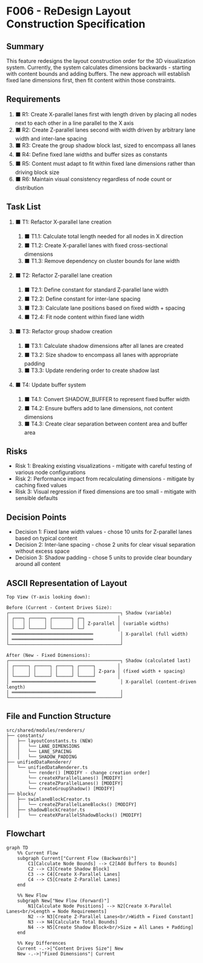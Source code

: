 # F006 - ReDesign Layout Construction Specification

## Summary

This feature redesigns the layout construction order for the 3D visualization system. Currently, the system calculates dimensions backwards - starting with content bounds and adding buffers. The new approach will establish fixed lane dimensions first, then fit content within those constraints.

## Requirements

1. ⬛ R1: Create X-parallel lanes first with length driven by placing all nodes next to each other in a line parallel to the X axis
2. ⬛ R2: Create Z-parallel lanes second with width driven by arbitrary lane width and inter-lane spacing  
3. ⬛ R3: Create the group shadow block last, sized to encompass all lanes
4. ⬛ R4: Define fixed lane widths and buffer sizes as constants
5. ⬛ R5: Content must adapt to fit within fixed lane dimensions rather than driving block size
6. ⬛ R6: Maintain visual consistency regardless of node count or distribution

## Task List

1. ⬛ T1: Refactor X-parallel lane creation
   1. ⬛ T1.1: Calculate total length needed for all nodes in X direction
   2. ⬛ T1.2: Create X-parallel lanes with fixed cross-sectional dimensions
   3. ⬛ T1.3: Remove dependency on cluster bounds for lane width

2. ⬛ T2: Refactor Z-parallel lane creation  
   1. ⬛ T2.1: Define constant for standard Z-parallel lane width
   2. ⬛ T2.2: Define constant for inter-lane spacing
   3. ⬛ T2.3: Calculate lane positions based on fixed width + spacing
   4. ⬛ T2.4: Fit node content within fixed lane width

3. ⬛ T3: Refactor group shadow creation
   1. ⬛ T3.1: Calculate shadow dimensions after all lanes are created
   2. ⬛ T3.2: Size shadow to encompass all lanes with appropriate padding
   3. ⬛ T3.3: Update rendering order to create shadow last

4. ⬛ T4: Update buffer system
   1. ⬛ T4.1: Convert SHADOW_BUFFER to represent fixed buffer width
   2. ⬛ T4.2: Ensure buffers add to lane dimensions, not content dimensions
   3. ⬛ T4.3: Create clear separation between content area and buffer area

## Risks

- Risk 1: Breaking existing visualizations - mitigate with careful testing of various node configurations
- Risk 2: Performance impact from recalculating dimensions - mitigate by caching fixed values
- Risk 3: Visual regression if fixed dimensions are too small - mitigate with sensible defaults

## Decision Points

- Decision 1: Fixed lane width values - chose 10 units for Z-parallel lanes based on typical content
- Decision 2: Inter-lane spacing - chose 2 units for clear visual separation without excess space
- Decision 3: Shadow padding - chose 5 units to provide clear boundary around all content

## ASCII Representation of Layout

```
Top View (Y-axis looking down):

Before (Current - Content Drives Size):
┌─────────────────────────────────────────┐ Shadow (variable)
│ ┌───┐ ┌─────┐ ┌───────┐ ┌─┐            │
│ │   │ │     │ │       │ │ │ Z-parallel │ (variable widths)
│ └───┘ └─────┘ └───────┘ └─┘            │
│ ══════════════════════════════          │ X-parallel (full width)
│ ══════════════════════════════          │
└─────────────────────────────────────────┘

After (New - Fixed Dimensions):
┌─────────────────────────────────────────┐ Shadow (calculated last)
│ ┌─────┐ ┌─────┐ ┌─────┐ ┌─────┐        │
│ │     │ │     │ │     │ │     │ Z-para │ (fixed width + spacing)
│ └─────┘ └─────┘ └─────┘ └─────┘        │
│ ═══════════════════════════════         │ X-parallel (content-driven length)
│ ═══════════════════════════════         │
└─────────────────────────────────────────┘
```

## File and Function Structure

```
src/shared/modules/renderers/
├── constants/
│   ├── layoutConstants.ts (NEW)
│   │   └── LANE_DIMENSIONS
│   │   └── LANE_SPACING
│   │   └── SHADOW_PADDING
├── unifiedDataRenderer/
│   └── unifiedDataRenderer.ts
│       └── render() [MODIFY - change creation order]
│       └── createXParallelLanes() [MODIFY]
│       └── createZParallelLanes() [MODIFY]
│       └── createGroupShadow() [MODIFY]
├── blocks/
│   ├── swimlaneBlockCreator.ts
│   │   └── createZParallelLaneBlocks() [MODIFY]
│   ├── shadowBlockCreator.ts
│   │   └── createXParallelShadowBlocks() [MODIFY]
```

## Flowchart

```mermaid
graph TD
    %% Current Flow
    subgraph Current["Current Flow (Backwards)"]
        C1[Calculate Node Bounds] --> C2[Add Buffers to Bounds]
        C2 --> C3[Create Shadow Block]
        C3 --> C4[Create X-Parallel Lanes]
        C4 --> C5[Create Z-Parallel Lanes]
    end
    
    %% New Flow
    subgraph New["New Flow (Forward)"]
        N1[Calculate Node Positions] --> N2[Create X-Parallel Lanes<br/>Length = Node Requirements]
        N2 --> N3[Create Z-Parallel Lanes<br/>Width = Fixed Constant]
        N3 --> N4[Calculate Total Bounds]
        N4 --> N5[Create Shadow Block<br/>Size = All Lanes + Padding]
    end
    
    %% Key Differences
    Current -.->|"Content Drives Size"| New
    New -.->|"Fixed Dimensions"| Current
```